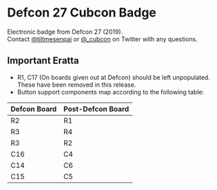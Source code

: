 # Defcon 27 Cubcon Badge
Electronic badge from Defcon 27 (2019).  
Contact [@tiltmesenpai](https://twitter.com/TiltMeSenpai) or [@_cubcon](https://twitter.com/_cubcon) on Twitter with any questions.

## Important Eratta
- R1, C17 (On boards given out at Defcon) should be left unpopulated.
  These have been removed in this release.
- Button support components map according to the following table:

| Defcon Board | Post-Defcon Board |
|---|---|
| R2 | R1 |
| R3 | R4 |
| R3 | R2 |
| C16 | C4 |
| C14 | C6 |
| C15 | C5 |